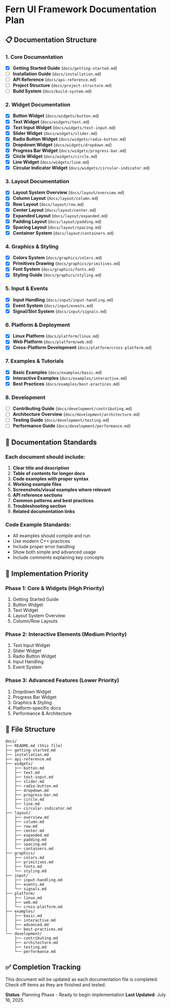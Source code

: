 # Fern UI Framework Documentation Plan

## 📋 Documentation Structure

### 1. Core Documentation
- [x] **Getting Started Guide** (`docs/getting-started.md`)
- [ ] **Installation Guide** (`docs/installation.md`)
- [ ] **API Reference** (`docs/api-reference.md`)
- [ ] **Project Structure** (`docs/project-structure.md`)
- [ ] **Build System** (`docs/build-system.md`)

### 2. Widget Documentation
- [x] **Button Widget** (`docs/widgets/button.md`)
- [x] **Text Widget** (`docs/widgets/text.md`)
- [x] **Text Input Widget** (`docs/widgets/text-input.md`)
- [x] **Slider Widget** (`docs/widgets/slider.md`)
- [x] **Radio Button Widget** (`docs/widgets/radio-button.md`)
- [x] **Dropdown Widget** (`docs/widgets/dropdown.md`)
- [x] **Progress Bar Widget** (`docs/widgets/progress-bar.md`)
- [x] **Circle Widget** (`docs/widgets/circle.md`)
- [x] **Line Widget** (`docs/widgets/line.md`)
- [x] **Circular Indicator Widget** (`docs/widgets/circular-indicator.md`)

### 3. Layout Documentation
- [x] **Layout System Overview** (`docs/layout/overview.md`)
- [x] **Column Layout** (`docs/layout/column.md`)
- [x] **Row Layout** (`docs/layout/row.md`)
- [x] **Center Layout** (`docs/layout/center.md`)
- [x] **Expanded Layout** (`docs/layout/expanded.md`)
- [x] **Padding Layout** (`docs/layout/padding.md`)
- [x] **Spacing Layout** (`docs/layout/spacing.md`)
- [x] **Container System** (`docs/layout/containers.md`)

### 4. Graphics & Styling
- [x] **Colors System** (`docs/graphics/colors.md`)
- [x] **Primitives Drawing** (`docs/graphics/primitives.md`)
- [x] **Font System** (`docs/graphics/fonts.md`)
- [x] **Styling Guide** (`docs/graphics/styling.md`)

### 5. Input & Events
- [x] **Input Handling** (`docs/input/input-handling.md`)
- [x] **Event System** (`docs/input/events.md`)
- [x] **Signal/Slot System** (`docs/input/signals.md`)

### 6. Platform & Deployment
- [x] **Linux Platform** (`docs/platform/linux.md`)
- [x] **Web Platform** (`docs/platform/web.md`)
- [x] **Cross-Platform Development** (`docs/platform/cross-platform.md`)

### 7. Examples & Tutorials
- [x] **Basic Examples** (`docs/examples/basic.md`)
- [x] **Interactive Examples** (`docs/examples/interactive.md`)
- [x] **Best Practices** (`docs/examples/best-practices.md`)

### 8. Development
- [ ] **Contributing Guide** (`docs/development/contributing.md`)
- [ ] **Architecture Overview** (`docs/development/architecture.md`)
- [ ] **Testing Guide** (`docs/development/testing.md`)
- [ ] **Performance Guide** (`docs/development/performance.md`)

## 📝 Documentation Standards

### Each document should include:
1. **Clear title and description**
2. **Table of contents for longer docs**
3. **Code examples with proper syntax**
4. **Working example files**
5. **Screenshots/visual examples where relevant**
6. **API reference sections**
7. **Common patterns and best practices**
8. **Troubleshooting section**
9. **Related documentation links**

### Code Example Standards:
- All examples should compile and run
- Use modern C++ practices
- Include proper error handling
- Show both simple and advanced usage
- Include comments explaining key concepts

## 🚀 Implementation Priority

### Phase 1: Core & Widgets (High Priority)
1. Getting Started Guide
2. Button Widget
3. Text Widget
4. Layout System Overview
5. Column/Row Layouts

### Phase 2: Interactive Elements (Medium Priority)
1. Text Input Widget
2. Slider Widget
3. Radio Button Widget
4. Input Handling
5. Event System

### Phase 3: Advanced Features (Lower Priority)
1. Dropdown Widget
2. Progress Bar Widget
3. Graphics & Styling
4. Platform-specific docs
5. Performance & Architecture

## 📁 File Structure
```
docs/
├── README.md (this file)
├── getting-started.md
├── installation.md
├── api-reference.md
├── widgets/
│   ├── button.md
│   ├── text.md
│   ├── text-input.md
│   ├── slider.md
│   ├── radio-button.md
│   ├── dropdown.md
│   ├── progress-bar.md
│   ├── circle.md
│   ├── line.md
│   └── circular-indicator.md
├── layout/
│   ├── overview.md
│   ├── column.md
│   ├── row.md
│   ├── center.md
│   ├── expanded.md
│   ├── padding.md
│   ├── spacing.md
│   └── containers.md
├── graphics/
│   ├── colors.md
│   ├── primitives.md
│   ├── fonts.md
│   └── styling.md
├── input/
│   ├── input-handling.md
│   ├── events.md
│   └── signals.md
├── platform/
│   ├── linux.md
│   ├── web.md
│   └── cross-platform.md
├── examples/
│   ├── basic.md
│   ├── interactive.md
│   ├── advanced.md
│   └── best-practices.md
└── development/
    ├── contributing.md
    ├── architecture.md
    ├── testing.md
    └── performance.md
```

## ✅ Completion Tracking

This document will be updated as each documentation file is completed. Check off items as they are finished and tested.

**Status**: Planning Phase - Ready to begin implementation
**Last Updated**: July 16, 2025
